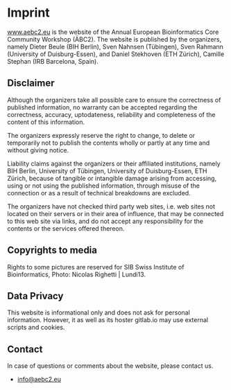 # Imprint

www.aebc2.eu is the website of the Annual European Bioinformatics Core Community Workshop (ÄBC2). The website is published by the organizers, namely Dieter Beule (BIH Berlin), Sven Nahnsen (Tübingen), Sven Rahmann (University of Duisburg-Essen), and Daniel Stekhoven (ETH Zürich), Camille Stephan (IRB Barcelona, Spain).

## Disclaimer

Although the organizers take all possible care to ensure the correctness of published information, no warranty can be accepted regarding the correctness, accuracy, uptodateness, reliability and completeness of the content of this information.

The organizers expressly reserve the right to change, to delete or temporarily not to publish the contents wholly or partly at any time and without giving notice.

Liability claims against the organizers or their affiliated institutions, namely BIH Berlin, University of Tübingen, University of Duisburg-Essen, ETH Zürich, because of tangible or intangible damage arising from accessing, using or not using the published information, through misuse of the connection or as a result of technical breakdowns are excluded.

The organizers have not checked third party web sites, i.e. web sites not located on their servers or in their area of influence, that may be connected to this web site via links, and do not accept any responsibility for the contents or the services offered thereon.

## Copyrights to media
Rights to some pictures are reserved for SIB Swiss Institute of Bioinformatics, Photo: Nicolas Righetti | Lundi13.

## Data Privacy
This website is informational only and does not ask for personal information. However, it as well as its hoster gitlab.io may use external scripts and cookies.

## Contact
In case of questions or comments about the website, please contact us.

- info@aebc2.eu